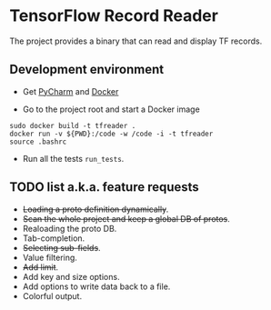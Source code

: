 # TensorFlow Record Reader

The project provides a binary that can read and display TF records.


## Development environment

* Get [PyCharm](https://www.jetbrains.com/pycharm/download/) and [Docker](https://docs.docker.com/engine/installation/)

* Go to the project root and start a Docker image
```
sudo docker build -t tfreader .
docker run -v ${PWD}:/code -w /code -i -t tfreader
source .bashrc
```

* Run all the tests `run_tests`.

## TODO list a.k.a. feature requests

* <s>Loading a proto definition dynamically</s>.
* <s>Scan the whole project and keep a global DB of protos</s>.
* Realoading the proto DB.
* Tab-completion.
* <s>Selecting sub-fields</s>.
* Value filtering.
* <s>Add limit</s>.
* Add key and size options.
* Add options to write data back to a file.
* Colorful output.
